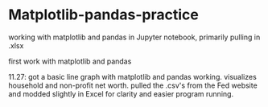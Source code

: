 # Matplotlib-pandas-practice
working with matplotlib and pandas in Jupyter notebook, primarily pulling in .xlsx

first work with matplotlib and pandas 

11.27: got a basic line graph with matplotlib and pandas working. visualizes household and non-profit net worth. pulled the .csv's from the Fed website and modded slightly in Excel for clarity and easier program running. 
